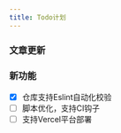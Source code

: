 ```yaml
---
title: Todo计划
---
```



### 文章更新

### 新功能

- [X] 仓库支持Eslint自动化校验
- [ ] 脚本优化，支持CI钩子
- [ ] 支持Vercel平台部署

[//]: # ()
[//]: # (<iframe src="https://apps.dtable.cloud/share/vslpLj72RKgRg1ng2")

[//]: # (    width="100%" height="800px")

[//]: # (    scrolling="no" )

[//]: # (/>)
